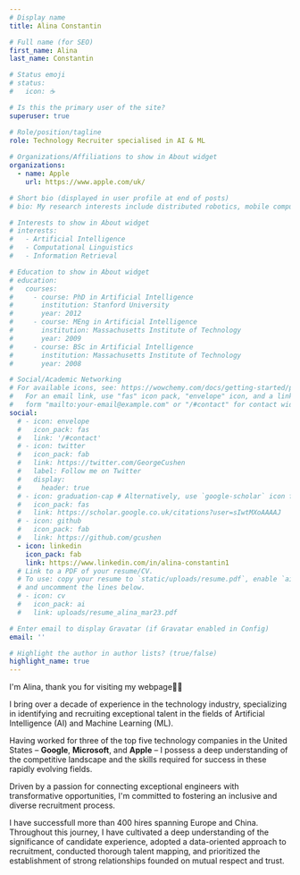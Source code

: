 ```yaml
---
# Display name
title: Alina Constantin

# Full name (for SEO)
first_name: Alina
last_name: Constantin

# Status emoji
# status:
#   icon: ☕️

# Is this the primary user of the site?
superuser: true

# Role/position/tagline
role: Technology Recruiter specialised in AI & ML
 
# Organizations/Affiliations to show in About widget
organizations:
  - name: Apple
    url: https://www.apple.com/uk/

# Short bio (displayed in user profile at end of posts)
# bio: My research interests include distributed robotics, mobile computing and programmable matter.

# Interests to show in About widget
# interests:
#   - Artificial Intelligence
#   - Computational Linguistics
#   - Information Retrieval

# Education to show in About widget
# education:
#   courses:
#     - course: PhD in Artificial Intelligence
#       institution: Stanford University
#       year: 2012
#     - course: MEng in Artificial Intelligence
#       institution: Massachusetts Institute of Technology
#       year: 2009
#     - course: BSc in Artificial Intelligence
#       institution: Massachusetts Institute of Technology
#       year: 2008

# Social/Academic Networking
# For available icons, see: https://wowchemy.com/docs/getting-started/page-builder/#icons
#   For an email link, use "fas" icon pack, "envelope" icon, and a link in the
#   form "mailto:your-email@example.com" or "/#contact" for contact widget.
social:
  # - icon: envelope
  #   icon_pack: fas
  #   link: '/#contact'
  # - icon: twitter
  #   icon_pack: fab
  #   link: https://twitter.com/GeorgeCushen
  #   label: Follow me on Twitter
  #   display:
  #     header: true
  # - icon: graduation-cap # Alternatively, use `google-scholar` icon from `ai` icon pack
  #   icon_pack: fas
  #   link: https://scholar.google.co.uk/citations?user=sIwtMXoAAAAJ
  # - icon: github
  #   icon_pack: fab
  #   link: https://github.com/gcushen
  - icon: linkedin
    icon_pack: fab
    link: https://www.linkedin.com/in/alina-constantin1
  # Link to a PDF of your resume/CV.
  # To use: copy your resume to `static/uploads/resume.pdf`, enable `ai` icons in `params.yaml`,
  # and uncomment the lines below.
  # - icon: cv
  #   icon_pack: ai
  #   link: uploads/resume_alina_mar23.pdf

# Enter email to display Gravatar (if Gravatar enabled in Config)
email: ''

# Highlight the author in author lists? (true/false)
highlight_name: true
---
```


I'm Alina, thank you for visiting my webpage👋🏻

I bring over a decade of experience in the technology industry, specializing in identifying and recruiting exceptional talent in the fields of Artificial Intelligence (AI) and Machine Learning (ML). 

Having worked for three of the top five technology companies in the United States – **Google**, **Microsoft**, and **Apple** – I possess a deep understanding of the competitive landscape and the skills required for success in these rapidly evolving fields.

Driven by a passion for connecting exceptional engineers with transformative opportunities, I'm committed to fostering an inclusive and diverse recruitment process.

I have successfull more than 400 hires spanning Europe and China. 
Throughout this journey, I have cultivated a deep understanding of the significance of candidate experience, adopted a data-oriented approach to recruitment, conducted thorough talent mapping, and prioritized the establishment of strong relationships founded on mutual respect and trust.
